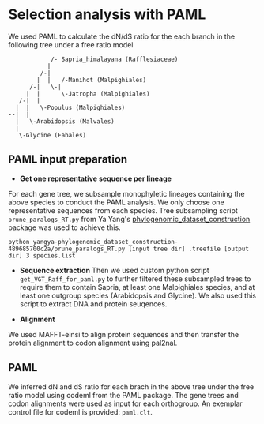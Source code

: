 # Selection analysis with PAML

We used PAML to calculate the dN/dS ratio for the each branch in the following tree under a free ratio model
```
            /- Sapria_himalayana (Rafflesiaceae)
           |  
         /-|   
        |  |   /-Manihot (Malpighiales)
      /-|   \-|
     |  |      \-Jatropha (Malpighiales)
   /-|  |
  |  |   \-Populus (Malpighiales)
--|  |
  |   \-Arabidopsis (Malvales)
  |
   \-Glycine (Fabales)
```
## PAML input preparation

- **Get one representative sequence per lineage**

For each gene tree, we subsample monophyletic lineages containing the above species to conduct the PAML analysis. We only choose one representative sequences from each species. Tree subsampling script `prune_paralogs_RT.py` from Ya Yang's [phylogenomic_dataset_construction](https://bitbucket.org/yangya/phylogenomic_dataset_construction/src/master/) package was used to achieve this.
```
python yangya-phylogenomic_dataset_construction-489685700c2a/prune_paralogs_RT.py [input tree dir] .treefile [output dir] 3 species.list 
```
- **Sequence extraction**
Then we used custom python script `get_VGT_Raff_for_paml.py` to further filtered these subsampled trees to require them to contain Sapria, at least one Malpighiales species, and at least one outgroup species (Arabidopsis and Glycine). We also used this script to extract DNA and protein seuqences.

- **Alignment**

We used MAFFT-einsi to align protein sequences and then transfer the protein alignment to codon alignment using pal2nal.

## PAML
We inferred dN and dS ratio for each brach in the above tree under the free ratio model using codeml from the PAML package. The gene trees and codon alignments were used as input for each orthogroup. An exemplar control file for codeml is provided: `paml.clt`.

